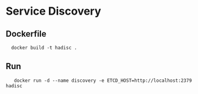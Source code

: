 # Service Discovery

## Dockerfile

```
  docker build -t hadisc .
```

## Run

```
   docker run -d --name discovery -e ETCD_HOST=http://localhost:2379 hadisc
```
